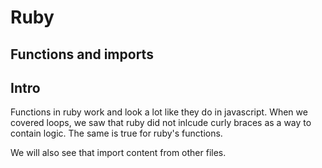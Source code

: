# Ruby

## Functions and imports

## Intro
Functions in ruby work and look a lot like they do in javascript. When we covered loops, we saw that ruby did not inlcude curly braces as a way to contain logic. The same is true for ruby's functions. 

We will also see that import content from other files. 